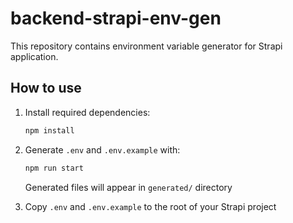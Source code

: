 # backend-strapi-env-gen

This repository contains environment variable generator for Strapi
application.

## How to use

1. Install required dependencies:

    ```bash
    npm install
    ```

2. Generate `.env` and `.env.example` with:

    ```bash
    npm run start
    ```

    Generated files will appear in `generated/` directory

3. Copy `.env` and `.env.example` to the root of your Strapi
project
